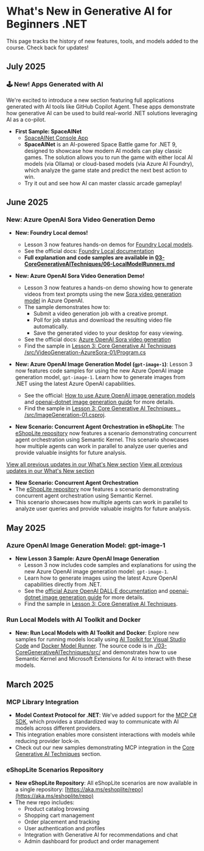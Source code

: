 # What's New in Generative AI for Beginners .NET

This page tracks the history of new features, tools, and models added to the course. Check back for updates!

## July 2025

### **🕹️ New! Apps Generated with AI**

We're excited to introduce a new section featuring full applications generated with AI tools like GitHub Copilot Agent. These apps demonstrate how generative AI can be used to build real-world .NET solutions leveraging AI as a co-pilot.

- **First Sample: SpaceAINet**
  - [SpaceAINet Console App](./05-AppCreatedWithGenAI/SpaceAINet/README.md)
  - **SpaceAINet** is an AI-powered Space Battle game for .NET 9, designed to showcase how modern AI models can play classic games. The solution allows you to run the game with either local AI models (via Ollama) or cloud-based models (via Azure AI Foundry), which analyze the game state and predict the next best action to win.
  - Try it out and see how AI can master classic arcade gameplay!

## June 2025

### New: Azure OpenAI Sora Video Generation Demo

- **New: Foundry Local demos!**
  - Lesson 3 now features hands-on demos for [Foundry Local models](https://github.com/microsoft/Foundry-Local/tree/main).
  - See the official docs: [Foundry Local documentation](https://learn.microsoft.com/azure/ai-foundry/foundry-local/)
  - **Full explanation and code samples are available in [03-CoreGenerativeAITechniques/06-LocalModelRunners.md](./03-CoreGenerativeAITechniques/06-LocalModelRunners.md)**

- **New: Azure OpenAI Sora Video Generation Demo!**
  - Lesson 3 now features a hands-on demo showing how to generate videos from text prompts using the new [Sora video generation model](https://learn.microsoft.com/azure/ai-services/openai/concepts/video-generation) in Azure OpenAI.
  - The sample demonstrates how to:
    - Submit a video generation job with a creative prompt.
    - Poll for job status and download the resulting video file automatically.
    - Save the generated video to your desktop for easy viewing.
  - See the official docs: [Azure OpenAI Sora video generation](https://learn.microsoft.com/azure/ai-services/openai/concepts/video-generation)
  - Find the sample in [Lesson 3: Core Generative AI Techniques /src/VideoGeneration-AzureSora-01/Program.cs](./03-CoreGenerativeAITechniques/src/VideoGeneration-AzureSora-01/Program.cs)

- **New: Azure OpenAI Image Generation Model (`gpt-image-1`)**: Lesson 3 now features code samples for using the new Azure OpenAI image generation model, `gpt-image-1`. Learn how to generate images from .NET using the latest Azure OpenAI capabilities.
  - See the official: [How to use Azure OpenAI image generation models](https://learn.microsoft.com/azure/ai-services/openai/how-to/dall-e?tabs=gpt-image-1) and [openai-dotnet image generation guide](https://github.com/openai/openai-dotnet?tab=readme-ov-file#how-to-generate-images) for more details.
  - Find the sample in [Lesson 3: Core Generative AI Techniques .. /src/ImageGeneration-01.csproj](./03-CoreGenerativeAITechniques/src/ImageGeneration-01/ImageGeneration-01.csproj).

- **New Scenario: Concurrent Agent Orchestration in eShopLite**: The [eShopLite repository](https://github.com/Azure-Samples/eShopLite/tree/main/scenarios/07-AgentsConcurrent) now features a scenario demonstrating concurrent agent orchestration using Semantic Kernel. This scenario showcases how multiple agents can work in parallel to analyze user queries and provide valuable insights for future analysis.

[View all previous updates in our What's New section](./10-WhatsNew/readme.md)
[View all previous updates in our What's New section](./10-WhatsNew/readme.md)

- **New Scenario: Concurrent Agent Orchestration**
- The [eShopLite repository](https://github.com/Azure-Samples/eShopLite/tree/main/scenarios/07-AgentsConcurrent) now features a scenario demonstrating concurrent agent orchestration using Semantic Kernel.
- This scenario showcases how multiple agents can work in parallel to analyze user queries and provide valuable insights for future analysis.

## May 2025

### Azure OpenAI Image Generation Model: gpt-image-1

- **New Lesson 3 Sample: Azure OpenAI Image Generation**
  - Lesson 3 now includes code samples and explanations for using the new Azure OpenAI image generation model: `gpt-image-1`.
  - Learn how to generate images using the latest Azure OpenAI capabilities directly from .NET.
  - See the [official Azure OpenAI DALL·E documentation](https://learn.microsoft.com/azure/ai-services/openai/how-to/dall-e?tabs=gpt-image-1) and [openai-dotnet image generation guide](https://github.com/openai/openai-dotnet?tab=readme-ov-file#how-to-generate-images) for more details.
  - Find the sample in [Lesson 3: Core Generative AI Techniques](../03-CoreGenerativeAITechniques/).

### Run Local Models with AI Toolkit and Docker

- **New: Run Local Models with AI Toolkit and Docker**: Explore new samples for running models locally using [AI Toolkit for Visual Studio Code](https://code.visualstudio.com/docs/intelligentapps/overview) and [Docker Model Runner](https://docs.docker.com/model-runner/). The source code is in [./03-CoreGenerativeAITechniques/src/](./03-CoreGenerativeAITechniques/src/) and demonstrates how to use Semantic Kernel and Microsoft Extensions for AI to interact with these models.

## March 2025

### MCP Library Integration

- **Model Context Protocol for .NET**: We've added support for the [MCP C# SDK](https://github.com/modelcontextprotocol/csharp-sdk), which provides a standardized way to communicate with AI models across different providers.
- This integration enables more consistent interactions with models while reducing provider lock-in.
- Check out our new samples demonstrating MCP integration in the [Core Generative AI Techniques](../03-CoreGenerativeAITechniques/) section.

### eShopLite Scenarios Repository

- **New eShopLite Repository**: All eShopLite scenarios are now available in a single repository: [https://aka.ms/eshoplite/repo](https://aka.ms/eshoplite/repo)
- The new repo includes:
  - Product catalog browsing
  - Shopping cart management
  - Order placement and tracking
  - User authentication and profiles
  - Integration with Generative AI for recommendations and chat
  - Admin dashboard for product and order management
